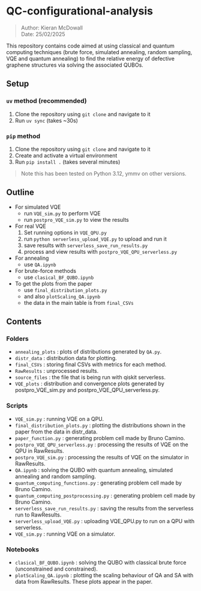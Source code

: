 # QC-configurational-analysis

> Author: Kieran McDowall  
> Date: 25/02/2025

This repository contains code aimed at using classical and quantum computing techniques (brute force, simulated annealing, random sampling, VQE and quantum annealing) to find the relative energy of defective graphene structures via solving the associated QUBOs.

## Setup

### `uv` method (recommended)

1. Clone the repository using `git clone` and navigate to it
2. Run `uv sync` (takes ~30s)

### `pip` method

1. Clone the repository using `git clone` and navigate to it
2. Create and activate a virtual environment
4. Run `pip install .` (takes several minutes)

> Note this has been tested on Python 3.12, ymmv on other versions.

## Outline

- For simulated VQE
    - run `VQE_sim.py` to perform VQE
    - run `postpro_VQE_sim.py` to view the results
- For real VQE
    1. Set running options in `VQE_QPU.py`
    2. run `python serverless_upload_VQE.py` to upload and run it
    3. save results with `serverless_save_run_results.py`
    4. process and view results with `postpro_VQE_QPU_serverless.py`
- For annealing
    - use `QA.ipynb`
- For brute-force methods
    - use `clasical_BF_QUBO.ipynb`
- To get the plots from the paper
    - use `final_distribution_plots.py`
    - and also `plotScaling_QA.ipynb`
    - the data in the main table is from `final_CSVs`

## Contents

### Folders

- `annealing_plots` : plots of distributions generated by `QA.py`.
- `distr_data` : distribution data for plotting.
- `final_CSVs` : storing final CSVs with metrics for each method.
- `RawResults` : unprocessed results.
- `source_files` : the file that is being run with qiskit serverless.
- `VQE_plots` : distribution and convergence plots generated by postpro_VQE_sim.py and postpro_VQE_QPU_serverless.py.

### Scripts
- `VQE_sim.py` : running VQE on a QPU.
- `final_distribution_plots.py` : plotting the distributions shown in the paper from the data in distr_data.
- `paper_function.py` : generating problem cell made by Bruno Camino.
- `postpro_VQE_QPU_serverless.py` : processing the results of VQE on the QPU in RawResults.
- `postpro_VQE_sim.py` : processing the results of VQE on the simulator in RawResults.
- `QA.ipynb` : solving the QUBO with quantum annealing, simulated annealing and random sampling.
- `quantum_computing_functions.py` : generating problem cell made by Bruno Camino.
- `quantum_computing_postprocessing.py` : generating problem cell made by Bruno Camino.
- `serverless_save_run_results.py` : saving the results from the serverless run to RawResults.
- `serverless_upload_VQE.py` : uploading VQE_QPU.py to run on a QPU with serverless.
- `VQE_sim.py` : running VQE on a simulator.

### Notebooks
- `clasical_BF_QUBO.ipynb` : solving the QUBO with classical brute force (unconstrained and constrained).
- `plotScaling_QA.ipynb` : plotting the scaling behaviour of QA and SA with data from RawResults. These plots appear in the paper.
